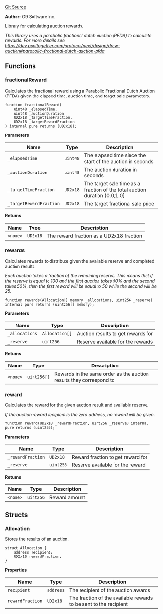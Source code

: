 [Git Source](https://github.com/generationsoftware/pt-v5-draw-manager/blob/1fe208b28f371d393c8889323b4f11e8cc58fcb4/src/libraries/RewardLib.sol)

**Author:**
G9 Software Inc.

Library for calculating auction rewards.

*This library uses a parabolic fractional dutch auction (PFDA) to calculate rewards. For more details see https://dev.pooltogether.com/protocol/next/design/draw-auction#parabolic-fractional-dutch-auction-pfda*


## Functions
### fractionalReward

Calculates the fractional reward using a Parabolic Fractional Dutch Auction (PFDA)
given the elapsed time, auction time, and target sale parameters.


```solidity
function fractionalReward(
    uint48 _elapsedTime,
    uint48 _auctionDuration,
    UD2x18 _targetTimeFraction,
    UD2x18 _targetRewardFraction
) internal pure returns (UD2x18);
```
**Parameters**

|Name|Type|Description|
|----|----|-----------|
|`_elapsedTime`|`uint48`|The elapsed time since the start of the auction in seconds|
|`_auctionDuration`|`uint48`|The auction duration in seconds|
|`_targetTimeFraction`|`UD2x18`|The target sale time as a fraction of the total auction duration (0.0,1.0]|
|`_targetRewardFraction`|`UD2x18`|The target fractional sale price|

**Returns**

|Name|Type|Description|
|----|----|-----------|
|`<none>`|`UD2x18`|The reward fraction as a UD2x18 fraction|


### rewards

Calculates rewards to distribute given the available reserve and completed
auction results.

*Each auction takes a fraction of the remaining reserve. This means that if the
reserve is equal to 100 and the first auction takes 50% and the second takes 50%, then
the first reward will be equal to 50 while the second will be 25.*


```solidity
function rewards(Allocation[] memory _allocations, uint256 _reserve) internal pure returns (uint256[] memory);
```
**Parameters**

|Name|Type|Description|
|----|----|-----------|
|`_allocations`|`Allocation[]`|Auction results to get rewards for|
|`_reserve`|`uint256`|Reserve available for the rewards|

**Returns**

|Name|Type|Description|
|----|----|-----------|
|`<none>`|`uint256[]`|Rewards in the same order as the auction results they correspond to|


### reward

Calculates the reward for the given auction result and available reserve.

*If the auction reward recipient is the zero address, no reward will be given.*


```solidity
function reward(UD2x18 _rewardFraction, uint256 _reserve) internal pure returns (uint256);
```
**Parameters**

|Name|Type|Description|
|----|----|-----------|
|`_rewardFraction`|`UD2x18`|Reward fraction to get reward for|
|`_reserve`|`uint256`|Reserve available for the reward|

**Returns**

|Name|Type|Description|
|----|----|-----------|
|`<none>`|`uint256`|Reward amount|


## Structs
### Allocation
Stores the results of an auction.


```solidity
struct Allocation {
    address recipient;
    UD2x18 rewardFraction;
}
```

**Properties**

|Name|Type|Description|
|----|----|-----------|
|`recipient`|`address`|The recipient of the auction awards|
|`rewardFraction`|`UD2x18`|The fraction of the available rewards to be sent to the recipient|